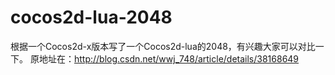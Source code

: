 # cocos2d-lua-2048
根据一个Cocos2d-x版本写了一个Cocos2d-lua的2048，有兴趣大家可以对比一下。
原地址在：http://blog.csdn.net/wwj_748/article/details/38168649
